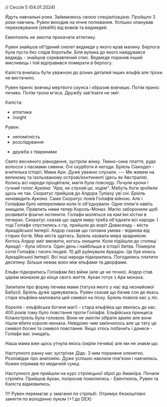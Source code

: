 // Сессія 5 (04.01.2024)

Йдуть навчальні роки. Займаємось своєю спеціалізацією. Пройшло 3 роки навчань.
Рувен виходив на нічне полювання. Успішно опанував переховування (stealth) від вовків та ведмедей.

Евентюель не змогла прокачати атлетику.

Рувен знайшов об'їдений скелет ведмедя у якого крав малину. Берлога була пуста без слідів боротьби. 
Біля вулика до якого навідувався ведмідь - знайшов скривавлений спис. Ведмедя поранив інший мисливець і той відправився померати в берлогу.

Каліста вчилась бути уважною до різних деталей інших ельфів але трохи не вистачило.

Рувен приніс вовчиці мертвого скунса і образив вовчицю. Потім приніс печиво. Потім трохи м'яса. Дружбу зав'язати не зміг.

Каліста:
- атлетика
- insight

Рувен:
+ непомітність
+ розслідування
- дружба з тваринами


Свято весняного рівнодення, зустріли жінку. Темно-синє плаття, руде волосся з пасмами сивини. Очі скурботи й негоди.
Бріель Сіанодел - вчителька історії. Мама Ари.
Дуже уважно слухали. --- Ми живем на великому та ізольованому острові/континенті (десь як Австралія). Колись всі народи процвітали, магія була повсюду. *Почули кроки і гучний голос Аукана: "Ара, не слухай це, ходім"*. Мабуть боги зробили щось не так. Скоратус прийшов до Алдора Туліаху уві сні. *Бріель ненавидить Аукана*. Саме Скоратус повів Голіафів війною. Але і Голіафам було непереливки коли їх об'єднували. Одне плем'я навіть знищили. Правлить ними тепер Король-Монах. Магію заборонили щоб розвивати фізичні інстинкти. Голіафи моляться на кам'яні кістки в печерах. Скоратус сказав що задля миру треба об'єднати всі народи. І тоді Голіафи спустились з гір, прийшли до воріт Довасенду - міста Аркадійської Імперії. Алдор сказав що головна умова - відмова від старих богів. Мер міста здатись. Бріель назвала мера зрадником.
Когось Алдор зміг вмовити, когось знищити. Коли підійшли до столиці Аркадії - була облога. Один день і найбільша в історії битва. Померли сотні Голіафів і тисячі людей. 10 діб руйнували Аркадію. 
Це був кінесь Аркадійської Імперії. Всі інші народи підкорились. Погодились платити десятину. 
Більше немає воєн між ельфами та дворфами.

Ельфи підкорились Голіафам без війни (але це не точно). Алдор став царем монахом до кінця свого життя.
Аукан готує з Ари монаха.

Запитали про форму печива мами (татуха якого у нас від незнайомої Бабусі). Бріель дуже здивувалась.
Рувен сказав що бачив сон де якась стара ельфійка малювала цей символ на піску.
Бріель повела нас у ліс.

Корелія - ельфійська богиня магії - стара ельфійка що явилась до нас.
400 років тому було повстання проти Голіафів. Ельфійська принцеса Кіланістріель була головою. Вони не змогли зібрати армію але вони пішли вбити короля-монаха. Невідомо чим закінчилось але це тату це символ богині та символ повстання.
Якщо хтось побачить і донесе - Голіафи вас знищать.

Наша мама вже щось утнула якось (окрім печива) але ми не знаєм що.

Наступного ранку нас зустрічає Дідо. З ним поранене оленятко. Розповідає про анатомію. Дуже успішно наклали пов'язки і навчились.
Кожен отримав по медичній сумці.

Наступного дня прийшли на курс стрілецької зброї до Амакііра. Почали стріляти.
Прийшов Аукан, попросив помолитись - Евентюель, Рувен та Каліста відмовились.

!!!! Рувен перемагає у змаганні по стрільбі. Отримує безкоштовні заняття по володінню луком (+1 до DEX)
